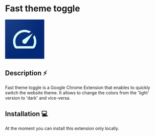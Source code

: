 # Fast theme toggle

![logo](./icon128.png)

## Description ⚡

Fast theme toggle is a Google Chrome Extension that enables to quickly switch the website theme. It allows to change the colors from the 'light' version to 'dark' and vice-versa.

## Installation 💻

At the moment you can install this extension only locally.
